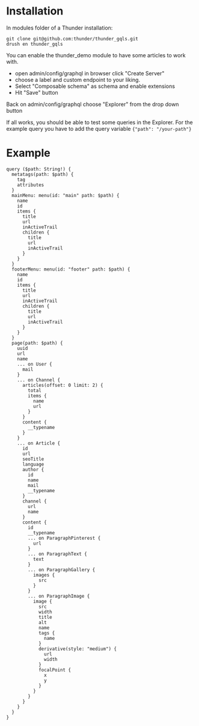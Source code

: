 # Installation

In modules folder of a Thunder installation:

    git clone git@github.com:thunder/thunder_gqls.git
    drush en thunder_gqls

You can enable the thunder_demo module to have some articles to work with.

+ open admin/config/graphql in browser click "Create Server"
+ choose a label and custom endpoint to your liking.
+ Select "Composable schema" as schema and enable extensions
+ Hit "Save" button

Back on admin/config/graphql choose "Explorer" from the drop down button

If all works, you should be able to test some queries in the Explorer. For the
example query you have to add the query variable `{"path": "/your-path"}`

# Example

    query ($path: String!) {
      metatags(path: $path) {
        tag
        attributes
      }
      mainMenu: menu(id: "main" path: $path) {
        name
        id
        items {
          title
          url
          inActiveTrail
          children {
            title
            url
            inActiveTrail
          }
        }
      }
      footerMenu: menu(id: "footer" path: $path) {
        name
        id
        items {
          title
          url
          inActiveTrail
          children {
            title
            url
            inActiveTrail
          }
        }
      }
      page(path: $path) {
        uuid
        url
        name
        ... on User {
          mail
        }
        ... on Channel {
          articles(offset: 0 limit: 2) {
            total
            items {
              name
              url
            }
          }
          content {
            __typename
          }
        }
        ... on Article {
          id
          url
          seoTitle
          language
          author {
            id
            name
            mail
            __typename
          }
          channel {
            url
            name
          }
          content {
            id
            __typename
            ... on ParagraphPinterest {
              url
            }
            ... on ParagraphText {
              text
            }
            ... on ParagraphGallery {
              images {
                src
              }
            }
            ... on ParagraphImage {
              image {
                src
                width
                title
                alt
                name
                tags {
                  name
                }
                derivative(style: "medium") {
                  url
                  width
                }
                focalPoint {
                  x
                  y
                }
              }
            }
          }
        }
      }
    }
